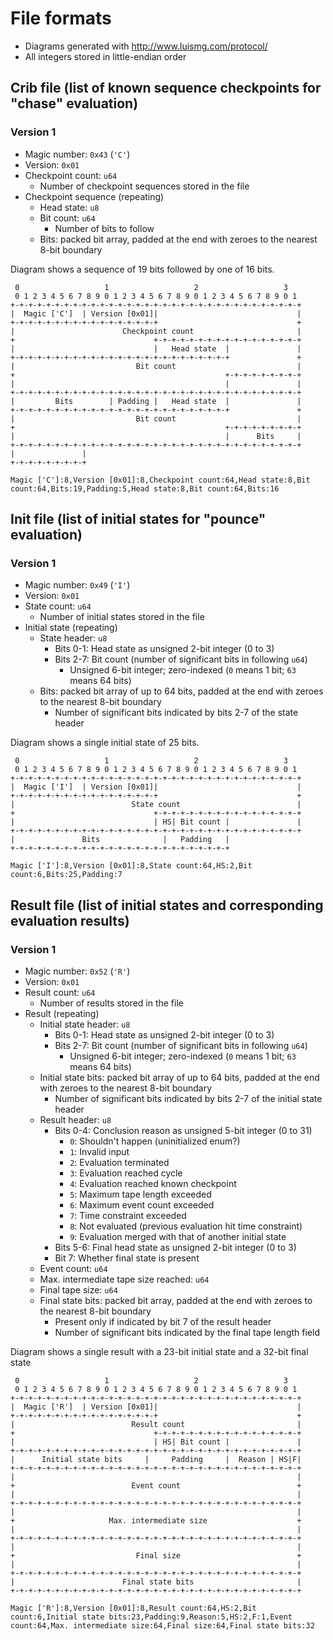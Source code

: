 # File formats

- Diagrams generated with http://www.luismg.com/protocol/
- All integers stored in little-endian order

## Crib file (list of known sequence checkpoints for "chase" evaluation)

### Version 1

- Magic number: `0x43` (`'C'`)
- Version: `0x01`
- Checkpoint count: `u64`
  - Number of checkpoint sequences stored in the file
- Checkpoint sequence (repeating)
  - Head state: `u8`
  - Bit count: `u64`
    - Number of bits to follow
  - Bits: packed bit array, padded at the end with zeroes to the nearest 8-bit boundary

Diagram shows a sequence of 19 bits followed by one of 16 bits.

```
 0                   1                   2                   3  
 0 1 2 3 4 5 6 7 8 9 0 1 2 3 4 5 6 7 8 9 0 1 2 3 4 5 6 7 8 9 0 1
+-+-+-+-+-+-+-+-+-+-+-+-+-+-+-+-+-+-+-+-+-+-+-+-+-+-+-+-+-+-+-+-+
|  Magic ['C']  | Version [0x01]|                               |
+-+-+-+-+-+-+-+-+-+-+-+-+-+-+-+-+                               +
|                        Checkpoint count                       |
+                               +-+-+-+-+-+-+-+-+-+-+-+-+-+-+-+-+
|                               |   Head state  |               |
+-+-+-+-+-+-+-+-+-+-+-+-+-+-+-+-+-+-+-+-+-+-+-+-+               +
|                           Bit count                           |
+                                               +-+-+-+-+-+-+-+-+
|                                               |               |
+-+-+-+-+-+-+-+-+-+-+-+-+-+-+-+-+-+-+-+-+-+-+-+-+-+-+-+-+-+-+-+-+
|         Bits        | Padding |   Head state  |               |
+-+-+-+-+-+-+-+-+-+-+-+-+-+-+-+-+-+-+-+-+-+-+-+-+               +
|                           Bit count                           |
+                                               +-+-+-+-+-+-+-+-+
|                                               |      Bits     |
+-+-+-+-+-+-+-+-+-+-+-+-+-+-+-+-+-+-+-+-+-+-+-+-+-+-+-+-+-+-+-+-+
|               |
+-+-+-+-+-+-+-+-+
```

`Magic ['C']:8,Version [0x01]:8,Checkpoint count:64,Head state:8,Bit count:64,Bits:19,Padding:5,Head state:8,Bit count:64,Bits:16`


## Init file (list of initial states for "pounce" evaluation)

### Version 1

- Magic number: `0x49` (`'I'`)
- Version: `0x01`
- State count: `u64`
  - Number of initial states stored in the file
- Initial state (repeating)
  - State header: `u8`
    - Bits 0-1: Head state as unsigned 2-bit integer (0 to 3)
    - Bits 2-7: Bit count (number of significant bits in following `u64`)
      - Unsigned 6-bit integer; zero-indexed (`0` means 1 bit; `63` means 64 bits)
  - Bits: packed bit array of up to 64 bits, padded at the end with zeroes to the nearest 8-bit boundary
    - Number of significant bits indicated by bits 2-7 of the state header

Diagram shows a single initial state of 25 bits.

```
 0                   1                   2                   3  
 0 1 2 3 4 5 6 7 8 9 0 1 2 3 4 5 6 7 8 9 0 1 2 3 4 5 6 7 8 9 0 1
+-+-+-+-+-+-+-+-+-+-+-+-+-+-+-+-+-+-+-+-+-+-+-+-+-+-+-+-+-+-+-+-+
|  Magic ['I']  | Version [0x01]|                               |
+-+-+-+-+-+-+-+-+-+-+-+-+-+-+-+-+                               +
|                          State count                          |
+                               +-+-+-+-+-+-+-+-+-+-+-+-+-+-+-+-+
|                               | HS| Bit count |               |
+-+-+-+-+-+-+-+-+-+-+-+-+-+-+-+-+-+-+-+-+-+-+-+-+-+-+-+-+-+-+-+-+
|               Bits              |   Padding   |
+-+-+-+-+-+-+-+-+-+-+-+-+-+-+-+-+-+-+-+-+-+-+-+-+
```

`Magic ['I']:8,Version [0x01]:8,State count:64,HS:2,Bit count:6,Bits:25,Padding:7`


## Result file (list of initial states and corresponding evaluation results)

### Version 1

- Magic number: `0x52` (`'R'`)
- Version: `0x01`
- Result count: `u64`
  - Number of results stored in the file
- Result (repeating)
  - Initial state header: `u8`
    - Bits 0-1: Head state as unsigned 2-bit integer (0 to 3)
    - Bits 2-7: Bit count (number of significant bits in following `u64`)
      - Unsigned 6-bit integer; zero-indexed (`0` means 1 bit; `63` means 64 bits)
  - Initial state bits: packed bit array of up to 64 bits, padded at the end with zeroes to the nearest 8-bit boundary
    - Number of significant bits indicated by bits 2-7 of the initial state header
  - Result header: `u8`
    - Bits 0-4: Conclusion reason as unsigned 5-bit integer (0 to 31)
      - `0`: Shouldn't happen (uninitialized enum?)
      - `1`: Invalid input
      - `2`: Evaluation terminated
      - `3`: Evaluation reached cycle
      - `4`: Evaluation reached known checkpoint
      - `5`: Maximum tape length exceeded
      - `6`: Maximum event count exceeded
      - `7`: Time constraint exceeded
      - `8`: Not evaluated (previous evaluation hit time constraint)
      - `9`: Evaluation merged with that of another initial state
    - Bits 5-6: Final head state as unsigned 2-bit integer (0 to 3)
    - Bit 7: Whether final state is present
  - Event count: `u64`
  - Max. intermediate tape size reached: `u64`
  - Final tape size: `u64`
  - Final state bits: packed bit array, padded at the end with zeroes to the nearest 8-bit boundary
    - Present only if indicated by bit 7 of the result header
    - Number of significant bits indicated by the final tape length field

Diagram shows a single result with a 23-bit initial state and a 32-bit final state

```
 0                   1                   2                   3  
 0 1 2 3 4 5 6 7 8 9 0 1 2 3 4 5 6 7 8 9 0 1 2 3 4 5 6 7 8 9 0 1
+-+-+-+-+-+-+-+-+-+-+-+-+-+-+-+-+-+-+-+-+-+-+-+-+-+-+-+-+-+-+-+-+
|  Magic ['R']  | Version [0x01]|                               |
+-+-+-+-+-+-+-+-+-+-+-+-+-+-+-+-+                               +
|                          Result count                         |
+                               +-+-+-+-+-+-+-+-+-+-+-+-+-+-+-+-+
|                               | HS| Bit count |               |
+-+-+-+-+-+-+-+-+-+-+-+-+-+-+-+-+-+-+-+-+-+-+-+-+-+-+-+-+-+-+-+-+
|      Initial state bits     |     Padding     |  Reason | HS|F|
+-+-+-+-+-+-+-+-+-+-+-+-+-+-+-+-+-+-+-+-+-+-+-+-+-+-+-+-+-+-+-+-+
|                                                               |
+                          Event count                          +
|                                                               |
+-+-+-+-+-+-+-+-+-+-+-+-+-+-+-+-+-+-+-+-+-+-+-+-+-+-+-+-+-+-+-+-+
|                                                               |
+                     Max. intermediate size                    +
|                                                               |
+-+-+-+-+-+-+-+-+-+-+-+-+-+-+-+-+-+-+-+-+-+-+-+-+-+-+-+-+-+-+-+-+
|                                                               |
+                           Final size                          +
|                                                               |
+-+-+-+-+-+-+-+-+-+-+-+-+-+-+-+-+-+-+-+-+-+-+-+-+-+-+-+-+-+-+-+-+
|                        Final state bits                       |
+-+-+-+-+-+-+-+-+-+-+-+-+-+-+-+-+-+-+-+-+-+-+-+-+-+-+-+-+-+-+-+-+
```

`Magic ['R']:8,Version [0x01]:8,Result count:64,HS:2,Bit count:6,Initial state bits:23,Padding:9,Reason:5,HS:2,F:1,Event count:64,Max. intermediate size:64,Final size:64,Final state bits:32`
